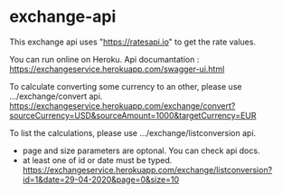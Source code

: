 # exchange-api

This exchange api uses "https://ratesapi.io" to get the rate values.

You can run online on Heroku.
Api documantation :
https://exchangeservice.herokuapp.com/swagger-ui.html

To calculate converting some currency to an other, please use .../exchange/convert api.
https://exchangeservice.herokuapp.com/exchange/convert?sourceCurrency=USD&sourceAmount=1000&targetCurrency=EUR

To list the calculations, please use .../exchange/listconversion api.
* page and size parameters are optonal. You can check api docs.
* at least one of id or date must be typed.
https://exchangeservice.herokuapp.com/exchange/listconversion?id=1&date=29-04-2020&page=0&size=10

